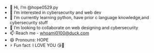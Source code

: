 - 👋 Hi, I’m @hope0529.py
- 👀 I’m interested in cybersecurity and web dev
- 🌱 I’m currently learning python, have prior c language knowledge,and cybersecurity stuff
- 💞️ I’m looking to collaborate on  web designing and cybersecurity 
- 📫  Reach me - whoami0100@duck.com
- 😄 Pronouns: HOPE
- ⚡ Fun fact: I LOVE YOU 😘🫠

<!---
h1kr04/h1kr04 is a ✨ special ✨ repository because its `README.md` (this file) appears on your GitHub profile.
You can click the Preview link to take a look at your changes.
--->
